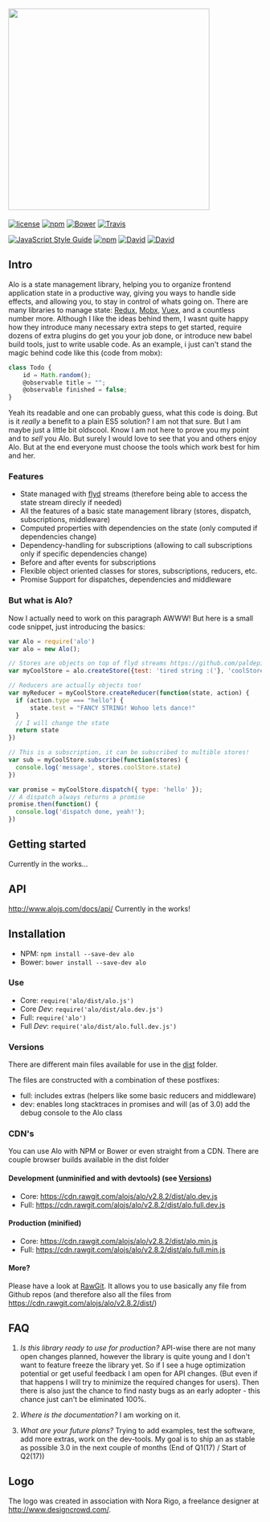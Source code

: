 <h1>
  <img width="400px" src="https://cdn.rawgit.com/alojs/alo/0eec1f5a9f032865d2bbb0d76d1fd9cfe1c67322/logo/logo.png" />
</h1>

[![license](https://img.shields.io/github/license/alojs/alo.svg)](https://github.com/alojs/alo/blob/master/LICENSE)
[![npm](https://img.shields.io/npm/v/alo.svg)](https://www.npmjs.com/package/alo)
[![Bower](https://img.shields.io/bower/v/alo.svg)](https://bower.io/search/?q=alo)
[![Travis](https://img.shields.io/travis/alojs/alo.svg)](https://travis-ci.org/alojs/alo)
<!-- currently wrong, because i couldnt find a way to remove the libs from the coverage (and sourcemaps dont work either)
[![Coveralls](https://img.shields.io/coveralls/alojs/alo.svg)](https://coveralls.io/github/alojs/alo)
-->
[![JavaScript Style Guide](https://img.shields.io/badge/code%20style-standard-brightgreen.svg)](http://standardjs.com/)
[![npm](https://img.shields.io/npm/dm/alo.svg)](https://www.npmjs.com/package/alo)
[![David](https://img.shields.io/david/alojs/alo.svg)](https://github.com/alojs/alo)
[![David](https://img.shields.io/david/dev/alojs/alo.svg)](https://github.com/alojs/alo)

## Intro
Alo is a state management library, helping you to organize frontend application state in a productive way, giving you ways to handle side effects, and allowing you, to stay in control of whats going on. There are many libraries to manage state: [Redux](https://github.com/reactjs/redux), [Mobx](https://github.com/mobxjs/mobx), [Vuex](https://github.com/vuejs/vuex), and a countless number more. Although I like the ideas behind them, I wasnt quite happy how they introduce many necessary extra steps to get started, require dozens of extra plugins do get you your job done, or introduce new babel build tools, just to write usable code. As an example, i just can't stand the magic behind code like this (code from mobx):

```js
class Todo {
    id = Math.random();
    @observable title = "";
    @observable finished = false;
}
```

Yeah its readable and one can probably guess, what this code is doing. But is it *really* a benefit to a plain ES5 solution? I am not that sure. But I am maybe just a little bit oldscool. Know I am not here to prove you my point and to *sell* you Alo. But surely I would love to see that you and others enjoy Alo. But at the end everyone must choose the tools which work best for him and her.

### Features

* State managed with [flyd](https://github.com/paldepind/flyd) streams (therefore being able to access the state stream direcly if needed)
* All the features of a basic state management library (stores, dispatch, subscriptions, middleware)
* Computed properties with dependencies on the state (only computed if dependencies change)
* Dependency-handling for subscriptions (allowing to call subscriptions only if specific dependencies change)
* Before and after events for subscriptions
* Flexible object oriented classes for stores, subscriptions, reducers, etc.
* Promise Support for dispatches, dependencies and middleware

### But what is Alo?
Now I actually need to work on this paragraph AWWW! But here is a small code snippet, just introducing the basics:

```js
var Alo = require('alo')
var alo = new Alo();

// Stores are objects on top of flyd streams https://github.com/paldepind/flyd
var myCoolStore = alo.createStore({test: 'tired string :('}, 'coolStore')

// Reducers are actually objects too!
var myReducer = myCoolStore.createReducer(function(state, action) {
  if (action.type === "hello") {
      state.test = "FANCY STRING! Wohoo lets dance!"
  }
  // I will change the state
  return state
})

// This is a subscription, it can be subscribed to multible stores!
var sub = myCoolStore.subscribe(function(stores) {
  console.log('message', stores.coolStore.state)
})

var promise = myCoolStore.dispatch({ type: 'hello' });
// A dispatch always returns a promise
promise.then(function() {
  console.log('dispatch done, yeah!');
})
```

## Getting started
Currently in the works...

## API
http://www.alojs.com/docs/api/ Currently in the works!

## Installation

* NPM: `npm install --save-dev alo`
* Bower: `bower install --save-dev alo`

### Use

* Core: `require('alo/dist/alo.js')`
* Core *Dev*: `require('alo/dist/alo.dev.js')`
* Full: `require('alo')`
* Full *Dev*: `require('alo/dist/alo.full.dev.js')`

### Versions
There are different main files available for use in the [dist](https://github.com/alojs/alo/tree/master/dist) folder.

The files are constructed with a combination of these postfixes:

* full: includes extras (helpers like some basic reducers and middleware)
* dev: enables long stacktraces in promises and will (as of 3.0) add the debug console to the Alo class

### CDN's
You can use Alo with NPM or Bower or even straight from a CDN. There are couple browser builds available in the dist folder

#### Development (unminified and with devtools) (see <a href="#versions">Versions</a>)

* Core: https://cdn.rawgit.com/alojs/alo/v2.8.2/dist/alo.dev.js
* Full: https://cdn.rawgit.com/alojs/alo/v2.8.2/dist/alo.full.dev.js

#### Production (minified)

* Core: https://cdn.rawgit.com/alojs/alo/v2.8.2/dist/alo.min.js
* Full: https://cdn.rawgit.com/alojs/alo/v2.8.2/dist/alo.full.min.js

#### More?
Please have a look at [RawGit](https://rawgit.com). It allows you to use basically any file from Github repos (and therefore also all the files from https://cdn.rawgit.com/alojs/alo/v2.8.2/dist/)

## FAQ
1. *Is this library ready to use for production?*
API-wise there are not many open changes planned, however the library is quite young and I don't want to feature freeze the library yet. So if I see a huge optimization potential or get useful feedback I am open for API changes. (But even if that happens I will try to minimize the required changes for users). Then there is also just the chance to find nasty bugs as an early adopter - this chance just can't be eliminated 100%.

2. *Where is the documentation?*
I am working on it.

3. *What are your future plans?*
Trying to add examples, test the software, add more extras, work on the dev-tools. My goal is to ship an as stable as possible 3.0 in the next couple of months (End of Q1(17) / Start of Q2(17))

## Logo
The logo was created in association with Nora Rigo, a freelance designer at http://www.designcrowd.com/.
